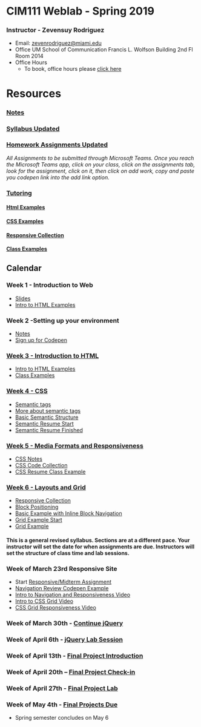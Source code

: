 # CIM111 Weblab - Spring 2019


### Instructor - Zevensuy Rodriguez

* Email: zevenrodriguez@miami.edu
* Office UM School of Communication Francis L. Wolfson Building 2nd Fl Room 2014
* Office Hours
  * To book, office hours please [click here](https://outlook.office365.com/owa/calendar/OfficeHours@miamiedu.onmicrosoft.com/bookings/)


# Resources
###  [Notes](https://github.com/UMInteractive/Weblab/tree/master/notes)
<!-- ###  [Syllabus](https://github.com/UMInteractive/Weblab/blob/master/CIM111-General-Weblab.pdf) -->
###  [Syllabus Updated](https://github.com/UMInteractive/Weblab/blob/master/CIM111-General-Weblab-Updated.pdf)
###  [Homework Assignments Updated](https://github.com/UMInteractive/Weblab/blob/master/notes/0-Assignments-updated.md)
<!-- ###  [Homework Assignments](https://github.com/UMInteractive/Weblab/blob/master/notes/0-Assignments.md) -->
*All Assignments to be submitted through Microsoft Teams. Once you reach the Microsoft Teams app, click on your class, click on the assignments tab, look for the assignment, click on it, then click on add work, copy and paste you codepen link into the add link option.*
### [Tutoring](https://github.com/UMInteractive/Weblab/blob/master/notes/Tutoring.md)

#### [Html Examples](https://codepen.io/collection/nRjRga)
#### [CSS Examples](https://codepen.io/collection/XpdzKM)
#### [Responsive Collection](https://codepen.io/collection/nxPWBK)
#### [Class Examples](https://codepen.io/collection/DgEgLk)

## Calendar

### Week 1 - Introduction to Web
* [Slides](https://docs.google.com/presentation/d/10_tBFafTokmsAxmn2TK1gUjQ1v_fc00y9R3T12fNhUI/edit?usp=sharing)
* [Intro to HTML Examples](https://codepen.io/collection/nRjRga)

### Week 2 -Setting up your environment
* [Notes](https://github.com/UMInteractive/Weblab/blob/master/notes/Setting-Up-Your-Environment.md)
* [Sign up for Codepen](https://codepen.io/)

### [Week 3 - Introduction to HTML](https://github.com/UMInteractive/Weblab/blob/master/notes/2-HTML.md)
* [Intro to HTML Examples](https://codepen.io/zevenrodriguez/pen/xxbRoRp)
* [Class Examples](https://codepen.io/collection/DgEgLk)

### [Week 4 - CSS](https://github.com/UMInteractive/Weblab/blob/master/notes/3-CSS.md)
* [Semantic tags](https://github.com/UMInteractive/Weblab/blob/master/notes/2-HTML.md#sections-vs-articles)
* [More about semantic tags](https://www.semrush.com/blog/semantic-html5-guide/)
* [Basic Semantic Structure](https://codepen.io/uminteractive/pen/wvavvBo)
* [Semantic Resume Start](https://codepen.io/uminteractive/pen/oNXvOWW)
* [Semantic Resume Finished](https://codepen.io/uminteractive/pen/ExjYJog)

### [Week 5 - Media Formats and Responsiveness](https://github.com/UMInteractive/Weblab/blob/master/notes/4-Media-Queries.md)
* [CSS Notes](https://github.com/UMInteractive/Weblab/blob/master/notes/3-CSS.md)
* [CSS Code Collection](https://codepen.io/collection/XpdzKM)
* [CSS Resume Class Example](https://codepen.io/uminteractive/pen/QWbbGae?editors=1100)

### [Week 6 - Layouts and Grid](https://github.com/UMInteractive/Weblab/blob/master/notes/5-Layout.md)
* [Responsive Collection](https://codepen.io/collection/nxPWBK)
* [Block Positioning](https://codepen.io/uminteractive/pen/vYOxdvv)
* [Basic Example with Inline Block Navigation](https://codepen.io/uminteractive/pen/VwLpQxB)
* [Grid Example Start](https://codepen.io/uminteractive/pen/RwPpMxN)
* [Grid Example](https://codepen.io/uminteractive/pen/wvaJmMM?editors=0100)




#### This is a general revised syllabus. Sections are at a different pace. Your instructor will set the date for when assignments are due. Instructors will set the structure of class time and lab sessions.


### Week of March 23rd Responsive Site

* Start [Responsive/Midterm Assignment](https://github.com/UMInteractive/Weblab/blob/master/notes/0-Assignments.md#responsive-site)
* [Navigation Review Codepen Example](https://codepen.io/uminteractive/pen/jOPprMW)
* [Intro to Navigation and Responsiveness Video](https://miamiedu-my.sharepoint.com/:v:/g/personal/z_rodriguez2_umiami_edu/EQuNk6CT1_dFvHnmqPFsLKwBic2GjnFMpvRKLgIVGcC9Fg?e=2q0yMn)
* [Intro to CSS Grid Video](https://miami.zoom.us/rec/share/-Ytqdbe3qjtJR6fKxmz5SJAdHd7-eaa82yFKq_QPmUgwJbjJGq44TtvQK9zqjT6T?startTime=1584728854000)
* [CSS Grid Responsiveness Video](https://miami.zoom.us/rec/share/4PBJAZbd8GBOR4XG-UzAaKsYP6fVeaa8gygeq_sEzUdI28bhmO_Yuxns0hwGY6BX?startTime=1584732654000)

### Week of March 30th - [Continue jQuery](https://github.com/UMInteractive/Weblab/blob/master/notes/6-Javascript.md)

### Week of April 6th - [jQuery Lab Session](https://github.com/UMInteractive/Weblab/blob/master/notes/6-Javascript.md)

### Week of April 13th - [Final Project Introduction](https://github.com/UMInteractive/Weblab/blob/master/notes/0-Assignments-updated.md#final-project)

### Week of April 20th – [Final Project Check-in](https://github.com/UMInteractive/Weblab/blob/master/notes/0-Assignments-updated.md#final-project)

### Week of April 27th - [Final Project Lab](https://github.com/UMInteractive/Weblab/blob/master/notes/0-Assignments-updated.md#final-project)

### Week of May 4th - [Final Projects Due](https://github.com/UMInteractive/Weblab/blob/master/notes/0-Assignments-updated.md#final-project)
* Spring semester concludes on May 6


<!-- ### [Week 7 - Responsive Website Lab](https://github.com/UMInteractive/Weblab/blob/master/notes/0-Assignments.md#responsive-site)

### [Week 8 - Intro to Javascript/jQuery](https://github.com/UMInteractive/Weblab/blob/master/notes/6-Javascript.md)

### [Week 9 - Javascript Continued](https://github.com/UMInteractive/Weblab/blob/master/notes/6-Javascript.md)

### [Week 10 - jQuery plugin](https://github.com/UMInteractive/Weblab/blob/master/notes/7-jQuery-Plugins.md)

### [Week 11 – Project Proposal](https://github.com/UMInteractive/Weblab/blob/master/notes/0-Assignments.md#creative-brief-wireframe-inspirations)

### [Week 12 – Marketing Workshop & Web Platforms](https://github.com/UMInteractive/Weblab/blob/master/notes/9-S.E.O..md)

### [Week 13 – Final Project Lab](https://github.com/UMInteractive/Weblab/blob/master/notes/0-Assignments.md#final-project-300-points)

### [Week 14 – Final Project Lab](https://github.com/UMInteractive/Weblab/blob/master/notes/0-Assignments.md#final-project-300-points)

### [Week 15 –  Final Project Lab](https://github.com/UMInteractive/Weblab/blob/master/notes/0-Assignments.md#final-project-300-points)

## Final Due: TBA -->
